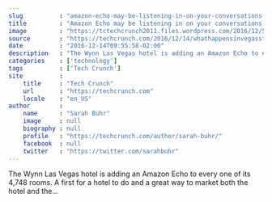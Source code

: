 ```yaml
---
slug          : "amazon-echo-may-be-listening-in-on-your-conversations-in-your-vegas-hotel-room"
title         : "Amazon Echo may be listening in on your conversations in your Vegas hotel room"
image         : "https://tctechcrunch2011.files.wordpress.com/2016/12/5508242858_a460bbb573_o.jpg?w=764&h=400&crop=1"
source        : "https://techcrunch.com/2016/12/14/whathappensinvegasstayswithamazon/"
date          : "2016-12-14T09:55:58-02:00"
description   : "The Wynn Las Vegas hotel is adding an Amazon Echo to every one of its 4,748 rooms. A first for a hotel to do and a great way to market both the hotel and the..."
categories    : ['technology']
tags          : ['Tech Crunch']
site          :
    title     : "Tech Crunch"
    url       : "https://techcrunch.com"
    locale    : "en_US"
author        :
    name      : "Sarah Buhr"
    image     : null
    biography : null
    profile   : "https://techcrunch.com/author/sarah-buhr/"
    facebook  : null
    twitter   : "https://twitter.com/sarahbuhr"
---
```


The Wynn Las Vegas hotel is adding an Amazon Echo to every one of its 4,748 rooms. A first for a hotel to do and a great way to market both the hotel and the...
